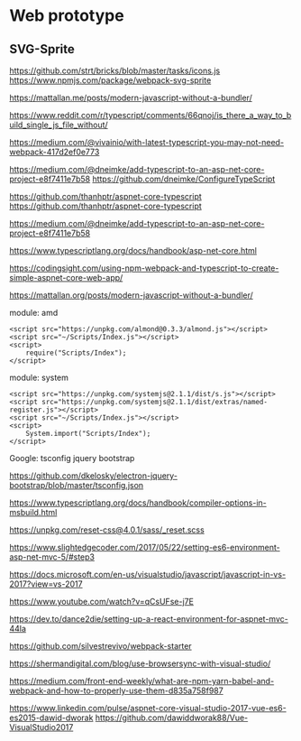 # Web prototype









## SVG-Sprite
https://github.com/strt/bricks/blob/master/tasks/icons.js
https://www.npmjs.com/package/webpack-svg-sprite




























https://mattallan.me/posts/modern-javascript-without-a-bundler/














https://www.reddit.com/r/typescript/comments/66qnoj/is_there_a_way_to_build_single_js_file_without/





https://medium.com/@vivainio/with-latest-typescript-you-may-not-need-webpack-417d2ef0e773














https://medium.com/@dneimke/add-typescript-to-an-asp-net-core-project-e8f7411e7b58
https://github.com/dneimke/ConfigureTypeScript
















https://github.com/thanhptr/aspnet-core-typescript
https://github.com/thanhptr/aspnet-core-typescript










https://medium.com/@dneimke/add-typescript-to-an-asp-net-core-project-e8f7411e7b58


























https://www.typescriptlang.org/docs/handbook/asp-net-core.html





























https://codingsight.com/using-npm-webpack-and-typescript-to-create-simple-aspnet-core-web-app/





https://mattallan.org/posts/modern-javascript-without-a-bundler/



module: amd

	<script src="https://unpkg.com/almond@0.3.3/almond.js"></script>
	<script src="~/Scripts/Index.js"></script>
	<script>
		require("Scripts/Index");
	</script>


module: system

	<script src="https://unpkg.com/systemjs@2.1.1/dist/s.js"></script>
	<script src="https://unpkg.com/systemjs@2.1.1/dist/extras/named-register.js"></script>
	<script src="~/Scripts/Index.js"></script>
	<script>
		System.import("Scripts/Index");
	</script>













Google: tsconfig jquery bootstrap

https://github.com/dkelosky/electron-jquery-bootstrap/blob/master/tsconfig.json



https://www.typescriptlang.org/docs/handbook/compiler-options-in-msbuild.html























https://unpkg.com/reset-css@4.0.1/sass/_reset.scss

https://www.slightedgecoder.com/2017/05/22/setting-es6-environment-asp-net-mvc-5/#step3

https://docs.microsoft.com/en-us/visualstudio/javascript/javascript-in-vs-2017?view=vs-2017

https://www.youtube.com/watch?v=qCsUFse-j7E

https://dev.to/dance2die/setting-up-a-react-environment-for-aspnet-mvc-44la

https://github.com/silvestrevivo/webpack-starter

https://shermandigital.com/blog/use-browsersync-with-visual-studio/

https://medium.com/front-end-weekly/what-are-npm-yarn-babel-and-webpack-and-how-to-properly-use-them-d835a758f987

https://www.linkedin.com/pulse/aspnet-core-visual-studio-2017-vue-es6-es2015-dawid-dworak
https://github.com/dawiddworak88/Vue-VisualStudio2017
